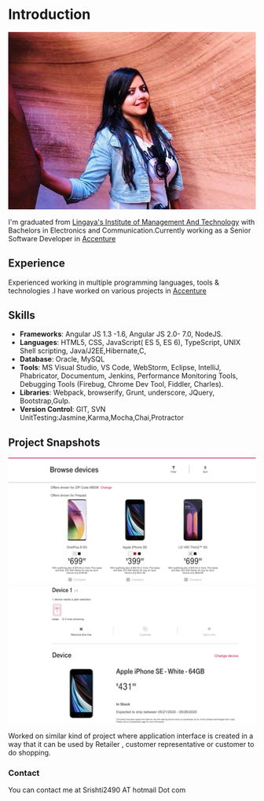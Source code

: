# Introduction
![image](srishti1.jpg)

I'm graduated from [Lingaya's Institute of Management And Technology](http://www.limat.org/) with Bachelors in Electronics and Communication.Currently working as a Senior Software Developer in [Accenture](https://www.accenture.com/us-en/about/company/united-states)

## Experience

Experienced working in multiple programming languages, tools & technologies .I have worked on various projects in [Accenture](https://www.accenture.com/us-en/about/company/united-states)

## Skills
- **Frameworks**: Angular JS 1.3 -1.6, Angular JS 2.0- 7.0, NodeJS.
- **Languages**: HTML5, CSS, JavaScript( ES 5, ES 6), TypeScript, UNIX Shell scripting, Java/J2EE,Hibernate,C, 
- **Database**: Oracle, MySQL 
- **Tools**: MS Visual Studio, VS Code, WebStorm, Eclipse, IntelliJ, Phabricator, Documentum, Jenkins, Performance Monitoring   Tools, Debugging Tools (Firebug, Chrome Dev Tool, Fiddler, Charles).
- **Libraries**: Webpack, browserify, Grunt, underscore, JQuery, Bootstrap,Gulp.
- **Version Control**: GIT, SVN UnitTesting:Jasmine,Karma,Mocha,Chai,Protractor

## Project Snapshots

![image](app1.png)
![image](appsample.png)


Worked on similar kind of project where application interface is created in a way that it can be used by Retailer , customer representative or customer to do shopping.

### Contact

You can contact me at Srishti2490 AT hotmail Dot com

